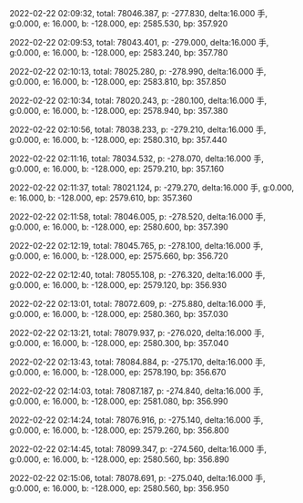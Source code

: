 2022-02-22 02:09:32, total: 78046.387, p: -277.830, delta:16.000 手, g:0.000, e: 16.000, b: -128.000, ep: 2585.530, bp: 357.920

2022-02-22 02:09:53, total: 78043.401, p: -279.000, delta:16.000 手, g:0.000, e: 16.000, b: -128.000, ep: 2583.240, bp: 357.780

2022-02-22 02:10:13, total: 78025.280, p: -278.990, delta:16.000 手, g:0.000, e: 16.000, b: -128.000, ep: 2583.810, bp: 357.850

2022-02-22 02:10:34, total: 78020.243, p: -280.100, delta:16.000 手, g:0.000, e: 16.000, b: -128.000, ep: 2578.940, bp: 357.380

2022-02-22 02:10:56, total: 78038.233, p: -279.210, delta:16.000 手, g:0.000, e: 16.000, b: -128.000, ep: 2580.310, bp: 357.440

2022-02-22 02:11:16, total: 78034.532, p: -278.070, delta:16.000 手, g:0.000, e: 16.000, b: -128.000, ep: 2579.210, bp: 357.160

2022-02-22 02:11:37, total: 78021.124, p: -279.270, delta:16.000 手, g:0.000, e: 16.000, b: -128.000, ep: 2579.610, bp: 357.360

2022-02-22 02:11:58, total: 78046.005, p: -278.520, delta:16.000 手, g:0.000, e: 16.000, b: -128.000, ep: 2580.600, bp: 357.390

2022-02-22 02:12:19, total: 78045.765, p: -278.100, delta:16.000 手, g:0.000, e: 16.000, b: -128.000, ep: 2575.660, bp: 356.720

2022-02-22 02:12:40, total: 78055.108, p: -276.320, delta:16.000 手, g:0.000, e: 16.000, b: -128.000, ep: 2579.120, bp: 356.930

2022-02-22 02:13:01, total: 78072.609, p: -275.880, delta:16.000 手, g:0.000, e: 16.000, b: -128.000, ep: 2580.360, bp: 357.030

2022-02-22 02:13:21, total: 78079.937, p: -276.020, delta:16.000 手, g:0.000, e: 16.000, b: -128.000, ep: 2580.300, bp: 357.040

2022-02-22 02:13:43, total: 78084.884, p: -275.170, delta:16.000 手, g:0.000, e: 16.000, b: -128.000, ep: 2578.190, bp: 356.670

2022-02-22 02:14:03, total: 78087.187, p: -274.840, delta:16.000 手, g:0.000, e: 16.000, b: -128.000, ep: 2581.080, bp: 356.990

2022-02-22 02:14:24, total: 78076.916, p: -275.140, delta:16.000 手, g:0.000, e: 16.000, b: -128.000, ep: 2579.260, bp: 356.800

2022-02-22 02:14:45, total: 78099.347, p: -274.560, delta:16.000 手, g:0.000, e: 16.000, b: -128.000, ep: 2580.560, bp: 356.890

2022-02-22 02:15:06, total: 78078.691, p: -275.040, delta:16.000 手, g:0.000, e: 16.000, b: -128.000, ep: 2580.560, bp: 356.950